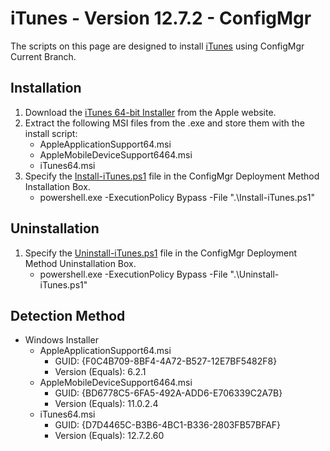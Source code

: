 # iTunes - Version 12.7.2 - ConfigMgr

The scripts on this page are designed to install [iTunes](https://www.apple.com/itunes/) using ConfigMgr Current Branch.

## Installation

1. Download the [iTunes 64-bit Installer](https://secure-appldnld.apple.com/itunes12/091-45357-20180123-72201840-FFEA-11E7-92F9-85B67CCC33A9/iTunes64Setup.exe) from the Apple website.
1. Extract the following MSI files from the .exe and store them with the install script:
    * AppleApplicationSupport64.msi
    * AppleMobileDeviceSupport6464.msi
    * iTunes64.msi
1. Specify the [Install-iTunes.ps1](https://github.com/aentringer/CMAppScripts/raw/master/Apple/iTunes/Install-iTunes.ps1 "Install-iTunes.ps1") file in the ConfigMgr Deployment Method Installation Box.
    * powershell.exe -ExecutionPolicy Bypass -File ".\Install-iTunes.ps1"

## Uninstallation

1. Specify the [Uninstall-iTunes.ps1](https://github.com/aentringer/CMAppScripts/raw/master/Apple/iTunes/Uninstall-iTunes.ps1 "Uninstall-iTunes.ps") file in the ConfigMgr Deployment Method Uninstallation Box.
    * powershell.exe -ExecutionPolicy Bypass -File ".\Uninstall-iTunes.ps1"

## Detection Method

* Windows Installer
  * AppleApplicationSupport64.msi
    * GUID: {F0C4B709-8BF4-4A72-B527-12E7BF5482F8}
    * Version (Equals): 6.2.1
  * AppleMobileDeviceSupport6464.msi
    * GUID: {BD6778C5-6FA5-492A-ADD6-E706339C2A7B}
    * Version (Equals): 11.0.2.4
  * iTunes64.msi
    * GUID: {D7D4465C-B3B6-4BC1-B336-2803FB57BFAF}
    * Version (Equals): 12.7.2.60
